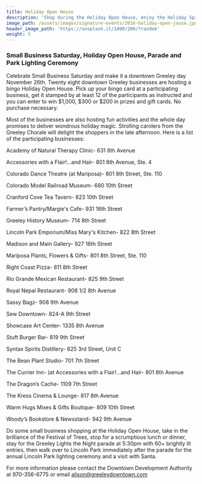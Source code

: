 ```yaml
---
title: Holiday Open House
description: 'Shop during the Holiday Open House, enjoy the Holiday Spirit with activities and specials, dine Downtown and stay for the Greeley Lights the Night Parade at 5:30p, and the Lincoln Park Lighting Ceremony!'
image_path: /assets/images/signature-events/2016-holiday-open-jouse.jpg
header_image_path: 'https://unsplash.it/1400/200/?random'
weight: 5
---
```



### Small Business Saturday, Holiday Open House, Parade and Park Lighting Ceremony

Celebrate Small Business Saturday and make it a downtown Greeley day November 26th. Twenty eight downtown Greeley businesses are hosting a bingo Holiday Open House. Pick up your bingo card at a participating business, get it stamped by at least 12 of the participants as instructed and you can enter to win $1,000, $300 or $200 in prizes and gift cards. No purchase necessary.

Most of the businesses are also hosting fun activities and the whole day promises to deliver wondrous holiday magic. Strolling carolers from the Greeley Chorale will delight the shoppers in the late afternoon. Here is a list of the participating businesses:

Academy of Natural Therapy Clinic- 631 8th Avenue

Accessories with a Flair!…and Hair- 801 8th Avenue, Ste. 4

Colorado Dance Theatre (at Mariposa)- 801 8th Street, Ste. 110

Colorado Model Railroad Museum- 680 10th Street

Cranford Cove Tea Tavern- 823 10th Street

Farmer’s Pantry/Margie's Cafe- 931 16th Street

Greeley History Museum- 714 8th Street

Lincoln Park Emporium/Miss Mary's Kitchen- 822 8th Street

Madison and Main Gallery- 927 16th Street

Mariposa Plants, Flowers & Gifts- 801 8th Street, Ste. 110

Right Coast Pizza- 811 8th Street

Rio Grande Mexican Restaurant- 825 9th Street

Royal Nepal Restaurant- 908 1/2 8th Avenue

Sassy Bagz- 908 9th Avenue

Sew Downtown- 824-A 9th Street

Showcase Art Center- 1335 8th Avenue

Stuft Burger Bar- 819 9th Street

Syntax Spirits Distillery- 625 3rd Street, Unit C

The Bean Plant Studio- 701 7th Street

The Currier Inn- (at Accessories with a Flair!...and Hair- 801 8th Avenue

The Dragon’s Cache- 1109 7th Street

The Kress Cinema & Lounge- 817 8th Avenue

Warm Hugs Mixes & Gifts Boutique- 809 10th Street

Woody’s Bookstore & Newsstand- 942 9th Avenue

Do some small business shopping at the Holiday Open House, take in the brilliance of the Festival of Trees, stop for a scrumptious lunch or dinner, stay for the Greeley Lights the Night parade at 5:30pm with 60+ brightly lit entries, then walk over to Lincoln Park immediately after the parade for the annual Lincoln Park lighting ceremony and a visit with Santa.

For more information please contact the Downtown Development Authority at 970-356-6775 or email alison@greeleydowntown.com